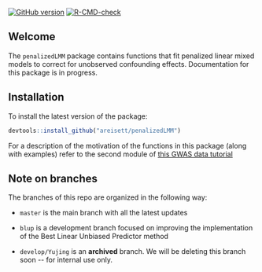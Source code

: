 <!-- badges: start -->
[![GitHub version](https://img.shields.io/static/v1?label=GitHub&message=1.0.1&color=blue&logo=github)](https://github.com/areisett/penalizedLMM)
[![R-CMD-check](https://github.com/areisett/penalizedLMM/workflows/R-CMD-check/badge.svg)](https://github.com/areisett/penalizedLMM/actions)
<!-- badges: end -->

## Welcome 

The `penalizedLMM` package contains functions that fit penalized linear mixed models to correct for unobserved confounding effects. Documentation for this package is in progress. 


## Installation 

To install the latest version of the package: 

```r
devtools::install_github("areisett/penalizedLMM")
```

For a description of the motivation of the functions in this package (along with examples) refer to the second module of [this GWAS data tutorial](https://pbreheny.github.io/adv-gwas-tutorial/index.html)


## Note on branches 

The branches of this repo are organized in the following way: 

  - `master` is the main branch with all the latest updates 
  
  - `blup` is a development branch focused on improving the implementation of the Best Linear Unbiased Predictor method 
  
  - `develop/Yujing` is an **archived** branch. We will be deleting this branch soon -- for internal use only. 
